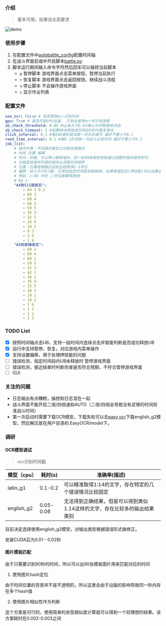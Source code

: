 ### 介绍

> 基本可用，如果没太高要求

![demo](demo.webp)

### 使用步骤

1. 在配置文件中[autobattle_config](../autobattle_config.yml)配置时间轴
2. 在战斗界面前或中开启脚本[battle.py](../battle.py)
3. 脚本运行期间输入命令字符然后回车可以操控当前脚本
   * `p` 暂停脚本 游戏界面点击菜单按钮，暂停当前执行
   * `r` 恢复脚本 游戏界面点击返回按钮，继续战斗流程
   * `s` 停止脚本 不会操作游戏界面
   * `c` 显示作业列表

### 配置文件

```yaml
use_ocr: False # 是否使用ocr识别时间
gpu: True # 是否开启GPU加速， 只有在使用ocr时才有效果
ub_check_threshold: 0.85 #sp条大于0.85确认为可释放UB状态
ub_check_timeout: 5 #如果UB未释放成功则在5秒内重复尝试
click_interval: 0.1 #每100毫秒尝试做一次点击操作 最好不要小于0.1
read_time_interval: 0.1 #每0.1秒读取一次战斗记录时间 最好不要小于0.1
job_list:
    # 操作列表：不同操作属性之间用空格隔开
    # 时间 位置 偏移
    # 时间：秒数，可以带小数即毫秒。同一秒的UB顺序控制通过调整列表的顺序即可，
    # 也就是说操作列表的顺序必须是时间顺序
    # 位置：位置是根据近战到远程顺序1-5号位
    # 偏移：给小于1的小数，正常到指定时间就会释放UB，如果希望延后(押技能)可以设置这个值
    # 例如：1:00 中时 二号位需要释放UB
    # 60 2
    "A4狗511狼病忍":
        - 64 1 0.2
        - 60 3
        - 60 4
        - 60 2
        - 59 5
        - 35 3
        - 32 5
        - 24 4
        - 18 2
        - 9 3
        - 3 5
        - 1 4
    "A5狗狼锤病克":
        - 60 2
        - 60 4
        - 60 1
        - 59 5
        - 52 3
        - 42 1
        - 36 2
        - 36 4
        - 32 5
        - 28 3
        - 19 1
        - 10 2
        - 2 4
        - 1 5
        - 1 1
        - 1 3
```

### TODO List

- [x]  按照时间轴点击UB，支持一段时间内连续点击并智能判断是否成功释放UB
- [x] 运行中支持暂停、恢复。对应游戏内菜单操作
- [x] 支持设置偏移，用于处理押技能的问题
- [ ] 错误检测，指定时间段内UB未释放时 暂停游戏界面
- [ ] 错误检测，接近结束时判断伤害是否符合预期，不符合暂停游戏界面
- [ ] GUI

### 关注的问题

* 日志输出有点糟糕，操控和日志混在一起
* 战斗界面不能开启二倍/四倍速和AUTO（二倍/四倍会导致没有足够的时间校准战斗时间）
* 第一次启动时需要下载OCR模型，下载失败可以去[easy ocr](https://www.jaided.ai/easyocr/modelhub/)下载english_g2模型，然后解压放在用户目录的.EasyOCR/model下。

### 调研

#### OCR模型调试

>  ocr识别时间戳

| 模型（cpu） | 耗时(s)   | 准确率(描述)                                                 |
| ----------- | --------- | ------------------------------------------------------------ |
| latin_g1    | 0.1-0.2   | 可以精准取得1:14的文字，存在特定的几个错误情况比较固定       |
| english_g2  | 0.05-0.06 | 无法得到正确结果，但是可以得到类似1.14这样的文字，存在比较多的输出结果类别 |

目前决定选择使用english_g2模型，对输出类型根据错误形式做修正。

安装CUDA后为0.01 - 0.02秒

#### 图片模板匹配

由于只需要识别90秒的时间，所以可以出90张模板图片用来匹配对应的时间

1. 使用图片hash定位

由于时间位置的背景并不是不透明的，所以这里会由于动画的影响导致同一秒内存在多个hash值

2. 使用图片相似性作为判断

这个方案是可行的，使用简单的余弦相似度计算就可以得到一个较理想的结果。该方案耗时在0.002-0.003之间

